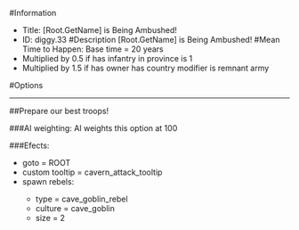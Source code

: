 #Information
 - Title: [Root.GetName] is Being Ambushed!
 - ID: diggy.33
#Description
[Root.GetName] is Being Ambushed!
#Mean Time to Happen:
Base time = 20 years
 - Multiplied by 0.5 if has infantry in province is 1
 - Multiplied by 1.5 if has owner has country modifier is remnant army

#Options

___
##Prepare our best troops!

###AI weighting:
AI weights this option at 100


###Efects:<ul><li>goto = ROOT</li><li>custom tooltip = cavern_attack_tooltip</li><li>spawn rebels:</li><ul><li>type = cave_goblin_rebel</li><li>culture = cave_goblin</li><li>size = 2</li></ul></ul>
